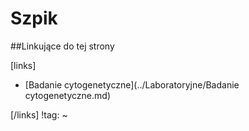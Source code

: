 # Szpik





##Linkujące do tej strony

[links]

- [Badanie cytogenetyczne](../Laboratoryjne/Badanie cytogenetyczne.md)


[/links]
!tag:
~

